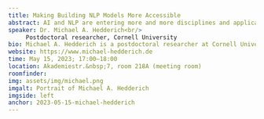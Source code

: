 ```yaml
---
title: Making Building NLP Models More Accessible
abstract: AI and NLP are entering more and more disciplines and applications. Individuals, research groups, and organizations who are interested in AI are limited in what they can do, however, due to reasons such as lack of labeled data, complexity of the model-building process, missing AI literacy, and applications that do not apply to their use cases. In this talk, I'll present two projects that aim at lowering the entry barriers to model development. The first part will cover a study on using low-resource techniques for under-resourced African languages. I'll discuss the lessons we learned when evaluating in a realistic environment and the importance of integrating the human factor in this evaluation. In the second part of the talk, I'll present Premise, a tool that explains where an NLP classifier fails. Based on the minimum description length principle, it provides a set of robust and global explanations of a model's behavior. For VQA and NER, we identify the issues different blackbox classifiers have and we also show how these insights can be used to improve models.
speaker: Dr. Michael A. Hedderich<br/>
     Postdoctoral researcher, Cornell University
bio: Michael A. Hedderich is a postdoctoral researcher at Cornell University, working with Qian Yang at the intersection of NLP and AI with HCI. Having a background in both NLP and ML as well as HCI methodology, he is interested in developing new foundational technology as well as building bridges from AI to other interested fields. His collaborations span a wide range of disciplines including archaeology, education, interaction design, participatory design, and biomedicine. Before joining Cornell, Michael obtained his PhD in ML and NLP at Saarland University, Germany, with Dietrich Klakow and was then part of Antti Oulasvirta's HCI group at Aalto University, Finland. Past research affiliations also include Rutgers University, Disney Research Studios, and Amazon.
website: https://www.michael-hedderich.de
time: May 15, 2023; 17:00–18:00
location: Akademiestr.&nbsp;7, room 218A (meeting room)
roomfinder: 
img: assets/img/michael.png
imgalt: Portrait of Michael A. Hedderich
imgside: left
anchor: 2023-05-15-michael-hedderich
---
```

